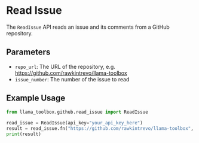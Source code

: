 # Read Issue

The `ReadIssue` API reads an issue and its comments from a GitHub repository.

## Parameters
* `repo_url`: The URL of the repository, e.g. https://github.com/rawkintrevo/llama-toolbox
* `issue_number`: The number of the issue to read

## Example Usage
```python  
from llama_toolbox.github.read_issue import ReadIssue  
  
read_issue = ReadIssue(api_key="your_api_key_here")  
result = read_issue.fn("https://github.com/rawkintrevo/llama-toolbox", 123)  
print(result)  
```